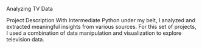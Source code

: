 Analyzing TV Data

Project Description
With Intermediate Python under my belt, I analyzed and extracted meaningful insights from various sources. For this set of projects, I used a combination of data manipulation and visualization to explore television data.

